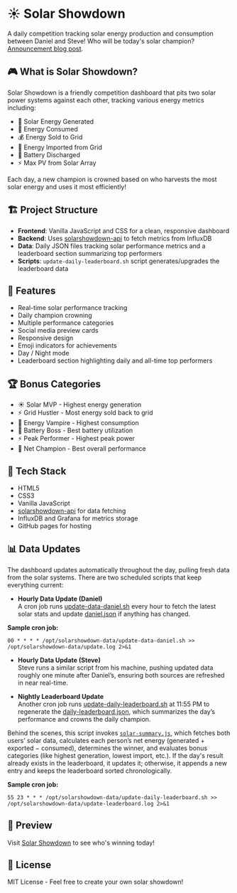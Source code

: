 # ☀️ Solar Showdown

A daily competition tracking solar energy production and consumption between Daniel and Steve! Who will be today's solar champion? [Announcement blog post](https://danielraffel.me/2025/04/16/solar-showdown-a-friendly-energy-face-off/).

## 🎮 What is Solar Showdown?

Solar Showdown is a friendly competition dashboard that pits two solar power systems against each other, tracking various energy metrics including:

- 🌟 Solar Energy Generated
- 🌱 Energy Consumed
- 💰 Energy Sold to Grid
- 🔌 Energy Imported from Grid
- 🪫 Battery Discharged
- ⚡ Max PV from Solar Array

Each day, a new champion is crowned based on who harvests the most solar energy and uses it most efficiently!

## 🏗️ Project Structure

- **Frontend**: Vanilla JavaScript and CSS for a clean, responsive dashboard
- **Backend**: Uses [solarshowdown-api](https://github.com/skrul/solarshowdown-api) to fetch metrics from InfluxDB
- **Data**: Daily JSON files tracking solar performance metrics and a leaderboard section summarizing top performers
- **Scripts**: `update-daily-leaderboard.sh` script generates/upgrades the leaderboard data

## 🌟 Features

- Real-time solar performance tracking
- Daily champion crowning
- Multiple performance categories
- Social media preview cards
- Responsive design
- Emoji indicators for achievements
- Day / Night mode
- Leaderboard section highlighting daily and all-time top performers

## 🏆 Bonus Categories

- ☀️ Solar MVP - Highest energy generation
- ⚡ Grid Hustler - Most energy sold back to grid
- 🧛 Energy Vampire - Highest consumption
- 🔋 Battery Boss - Best battery utilization
- ⚡ Peak Performer - Highest peak power
- 👑 Net Champion - Best overall performance

## 🔧 Tech Stack

- HTML5
- CSS3
- Vanilla JavaScript
- [solarshowdown-api](https://github.com/skrul/solarshowdown-api) for data fetching
- InfluxDB and Grafana for metrics storage
- GitHub pages for hosting

## 📊 Data Updates

The dashboard updates automatically throughout the day, pulling fresh data from the solar systems. There are two scheduled scripts that keep everything current:

- **Hourly Data Update (Daniel)**  
A cron job runs [update-data-daniel.sh](update-data-daniel.sh) every hour to fetch the latest solar stats and update [daniel.json](daniel.json) if anything has changed.

**Sample cron job:**

```
00 * * * * /opt/solarshowdown-data/update-data-daniel.sh >> /opt/solarshowdown-data/update.log 2>&1
```

- **Hourly Data Update (Steve)**  
Steve runs a similar script from his machine, pushing updated data roughly one minute after Daniel’s, ensuring both sources are refreshed in near real-time.

- **Nightly Leaderboard Update**  
Another cron job runs [update-daily-leaderboard.sh](update-daily-leaderboard.sh) at 11:55 PM to regenerate the [daily-leaderboard.json](leaderboard/daily-leaderboard.json), which summarizes the day’s performance and crowns the daily champion.

Behind the scenes, this script invokes [`solar-summary.js`](leaderboard/solar-summary.js), which fetches both users’ solar data, calculates each person’s net energy (generated + exported − consumed), determines the winner, and evaluates bonus categories (like highest generation, lowest import, etc.). If the day's result already exists in the leaderboard, it updates it; otherwise, it appends a new entry and keeps the leaderboard sorted chronologically.

**Sample cron job:**
```
55 23 * * * /opt/solarshowdown-data/update-daily-leaderboard.sh >> /opt/solarshowdown-data/update-leaderboard.log 2>&1
```

## 🎨 Preview

Visit [Solar Showdown](https://danielraffel.github.io/solarshowdown-data/) to see who's winning today!

## 📜 License

MIT License - Feel free to create your own solar showdown! 
